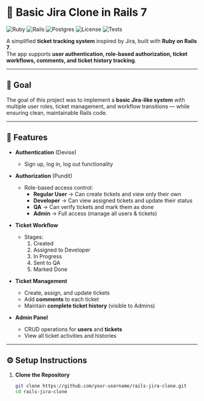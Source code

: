 # 📝 Basic Jira Clone in Rails 7

![Ruby](https://img.shields.io/badge/Ruby-3.1%2B-red?logo=ruby)
![Rails](https://img.shields.io/badge/Rails-7.0-red?logo=rubyonrails)
![Postgres](https://img.shields.io/badge/PostgreSQL-14-blue?logo=postgresql)
![License](https://img.shields.io/badge/License-MIT-green)
![Tests](https://img.shields.io/badge/Tests-RSpec-orange?logo=testing-library)

A simplified **ticket tracking system** inspired by Jira, built with **Ruby on Rails 7**.  
The app supports **user authentication, role-based authorization, ticket workflows, comments, and ticket history tracking**.  

---

## 🎯 Goal

The goal of this project was to implement a **basic Jira-like system** with multiple user roles, ticket management, and workflow transitions — while ensuring clean, maintainable Rails code.

---

## 🚀 Features

- **Authentication** (Devise)  
  - Sign up, log in, log out functionality  

- **Authorization** (Pundit)  
  - Role-based access control:
    - **Regular User** → Can create tickets and view only their own  
    - **Developer** → Can view assigned tickets and update their status  
    - **QA** → Can verify tickets and mark them as done  
    - **Admin** → Full access (manage all users & tickets)  

- **Ticket Workflow**  
  - Stages:  
    1. Created  
    2. Assigned to Developer  
    3. In Progress  
    4. Sent to QA  
    5. Marked Done  

- **Ticket Management**  
  - Create, assign, and update tickets  
  - Add **comments** to each ticket  
  - Maintain **complete ticket history** (visible to Admins)  

- **Admin Panel**  
  - CRUD operations for **users** and **tickets**  
  - View all ticket activities and histories  

---

## ⚙️ Setup Instructions

1. **Clone the Repository**
   ```bash
   git clone https://github.com/your-username/rails-jira-clone.git
   cd rails-jira-clone

